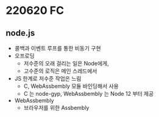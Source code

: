 # 220620 FC

## node.js
- 콜백과 이벤트 루프를 통한 비동기 구현
- 오프로딩
  - 저수준의 오래 걸리는 일은 Node에게,
  - 고수준의 로직은 메인 스레드에서
- JS 한계로 저수준 작업은 느림
  - C, WebAssbembly 모듈 바인딩해서 사용
  - C 는 node-gyp, WebAssbembly 는 Node 12 부터 제공
- WebAssbembly
  - 브라우저를 위한 Assbembly

